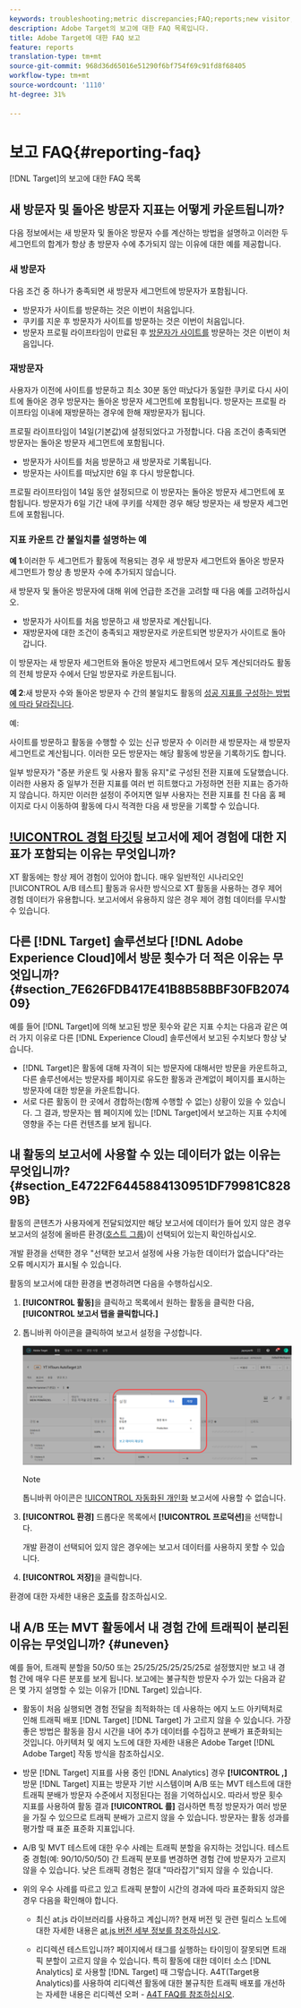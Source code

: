 ```yaml
---
keywords: troubleshooting;metric discrepancies;FAQ;reports;new visitor;new visitors;returning visitor;returning visitors;return visit;new visit
description: Adobe Target의 보고에 대한 FAQ 목록입니다.
title: Adobe Target에 대한 FAQ 보고
feature: reports
translation-type: tm+mt
source-git-commit: 968d36d65016e51290f6bf754f69c91fd8f68405
workflow-type: tm+mt
source-wordcount: '1110'
ht-degree: 31%

---
```



# 보고 FAQ{#reporting-faq}

[!DNL Target]의 보고에 대한 FAQ 목록

## 새 방문자 및 돌아온 방문자 지표는 어떻게 카운트됩니까?

다음 정보에서는 새 방문자 및 돌아온 방문자 수를 계산하는 방법을 설명하고 이러한 두 세그먼트의 합계가 항상 총 방문자 수에 추가되지 않는 이유에 대한 예를 제공합니다.

### 새 방문자

다음 조건 중 하나가 충족되면 새 방문자 세그먼트에 방문자가 포함됩니다.

* 방문자가 사이트를 방문하는 것은 이번이 처음입니다.
* 쿠키를 지운 후 방문자가 사이트를 방문하는 것은 이번이 처음입니다.
* 방문자 프로필 라이프타임이 만료된 후 [방문자가 사이트를](/help/c-target/c-visitor-profile/visitor-profile-lifetime.md) 방문하는 것은 이번이 처음입니다.

### 재방문자

사용자가 이전에 사이트를 방문하고 최소 30분 동안 떠났다가 동일한 쿠키로 다시 사이트에 돌아온 경우 방문자는 돌아온 방문자 세그먼트에 포함됩니다. 방문자는 프로필 라이프타임 이내에 재방문하는 경우에 한해 재방문자가 됩니다.

프로필 라이프타임이 14일(기본값)에 설정되었다고 가정합니다. 다음 조건이 충족되면 방문자는 돌아온 방문자 세그먼트에 포함됩니다.

* 방문자가 사이트를 처음 방문하고 새 방문자로 기록됩니다.
* 방문자는 사이트를 떠났지만 6일 후 다시 방문합니다.

프로필 라이프타임이 14일 동안 설정되므로 이 방문자는 돌아온 방문자 세그먼트에 포함됩니다. 방문자가 6일 기간 내에 쿠키를 삭제한 경우 해당 방문자는 새 방문자 세그먼트에 포함됩니다.

### 지표 카운트 간 불일치를 설명하는 예

**예 1**:이러한 두 세그먼트가 활동에 적용되는 경우 새 방문자 세그먼트와 돌아온 방문자 세그먼트가 항상 총 방문자 수에 추가되지 않습니다.

새 방문자 및 돌아온 방문자에 대해 위에 언급한 조건을 고려할 때 다음 예를 고려하십시오.

* 방문자가 사이트를 처음 방문하고 새 방문자로 계산됩니다.
* 재방문자에 대한 조건이 충족되고 재방문자로 카운트되면 방문자가 사이트로 돌아갑니다.

이 방문자는 새 방문자 세그먼트와 돌아온 방문자 세그먼트에서 모두 계산되더라도 활동의 전체 방문자 수에서 단일 방문자로 카운트됩니다.

**예 2**:새 방문자 수와 돌아온 방문자 수 간의 불일치도 활동의 [성공 지표를 구성하는 방법에 따라 달라집니다](/help/c-activities/r-success-metrics/success-metrics.md).

예:

사이트를 방문하고 활동을 수행할 수 있는 신규 방문자 수 이러한 새 방문자는 새 방문자 세그먼트로 계산됩니다. 이러한 모든 방문자는 해당 활동에 방문을 기록하기도 합니다.

일부 방문자가 &quot;증분 카운트 및 사용자 활동 유지&quot;로 구성된 전환 지표에 도달했습니다. 이러한 사용자 중 일부가 전환 지표를 여러 번 히트했다고 가정하면 전환 지표는 증가하지 않습니다. 하지만 이러한 설정이 주어지면 일부 사용자는 전환 지표를 친 다음 홈 페이지로 다시 이동하여 활동에 다시 적격한 다음 새 방문을 기록할 수 있습니다.

## [!UICONTROL 경험 타깃팅](XT) 보고서에 제어 경험에 대한 지표가 포함되는 이유는 무엇입니까?

XT 활동에는 항상 제어 경험이 있어야 합니다. 매우 일반적인 시나리오인 [!UICONTROL A/B 테스트] 활동과 유사한 방식으로 XT 활동을 사용하는 경우 제어 경험 데이터가 유용합니다. 보고서에서 유용하지 않은 경우 제어 경험 데이터를 무시할 수 있습니다.

## 다른 [!DNL Target] 솔루션보다 [!DNL Adobe Experience Cloud]에서 방문 횟수가 더 적은 이유는 무엇입니까? {#section_7E626FDB417E41B8B58BBF30FB207409}

예를 들어 [!DNL Target]에 의해 보고된 방문 횟수와 같은 지표 수치는 다음과 같은 여러 가지 이유로 다른 [!DNL Experience Cloud] 솔루션에서 보고된 수치보다 항상 낮습니다.

* [!DNL Target]은 활동에 대해 자격이 되는 방문자에 대해서만 방문을 카운트하고, 다른 솔루션에서는 방문자를 페이지로 유도한 활동과 관계없이 페이지를 표시하는 방문자에 대한 방문을 카운트합니다.
* 서로 다른 활동이 한 곳에서 경합하는(함께 수행할 수 없는) 상황이 있을 수 있습니다. 그 결과, 방문자는 웹 페이지에 있는 [!DNL Target]에서 보고하는 지표 수치에 영향을 주는 다른 컨텐츠를 보게 됩니다.

## 내 활동의 보고서에 사용할 수 있는 데이터가 없는 이유는 무엇입니까? {#section_E4722F6445884130951DF79981C8289B}

활동의 콘텐츠가 사용자에게 전달되었지만 해당 보고서에 데이터가 들어 있지 않은 경우 보고서의 설정에 올바른 환경([호스트 그룹](/help/administrating-target/hosts.md))이 선택되어 있는지 확인하십시오.

개발 환경을 선택한 경우 &quot;선택한 보고서 설정에 사용 가능한 데이터가 없습니다&quot;라는 오류 메시지가 표시될 수 있습니다.

활동의 보고서에 대한 환경을 변경하려면 다음을 수행하십시오.

1. **[!UICONTROL 활동]**&#x200B;을 클릭하고 목록에서 원하는 활동을 클릭한 다음, **[!UICONTROL 보고서 탭을 클릭합니다.]**
1. 톱니바퀴 아이콘을 클릭하여 보고서 설정을 구성합니다.

   ![A/B 설정 대화 상자](/help/c-reports/c-report-settings/assets/ab_settings_dialog.png)

   >[!NOTE]
   >
   >톱니바퀴 아이콘은 [!UICONTROL 자동화된 개인화](AP) 보고서에 사용할 수 없습니다.

1. **[!UICONTROL 환경]** 드롭다운 목록에서 **[!UICONTROL 프로덕션]**&#x200B;을 선택합니다.

   개발 환경이 선택되어 있지 않은 경우에는 보고서 데이터를 사용하지 못할 수 있습니다.

1. **[!UICONTROL 저장]**&#x200B;을 클릭합니다.

환경에 대한 자세한 내용은 [호출](/help/administrating-target/hosts.md#concept_516BB01EBFBD4449AB03940D31AEB66E)를 참조하십시오.

## 내 A/B 또는 MVT 활동에서 내 경험 간에 트래픽이 분리된 이유는 무엇입니까? {#uneven}

예를 들어, 트래픽 분할을 50/50 또는 25/25/25/25/25/25로 설정했지만 보고 내 경험 간에 매우 다른 분포를 보게 됩니다. 보고에는 불규칙한 방문자 수가 있는 다음과 같은 몇 가지 설명할 수 있는 이유가 [!DNL Target] 있습니다.

* 활동이 처음 실행되면 경험 전달을 최적화하는 데 사용하는 에지 노드 아키텍처로 인해 트래픽 배포 [!DNL Target] [!DNL Target] 가 고르지 않을 수 있습니다. 가장 좋은 방법은 활동을 잠시 시간을 내어 추가 데이터를 수집하고 분배가 표준화되는 것입니다. 아키텍처 및 에지 노드에 대한 자세한 내용은 Adobe Target [!DNL Adobe Target] 작동 [](/help/c-intro/how-target-works.md)방식을 참조하십시오.
* 방문 [!DNL Target] 지표를 사용 중인 [!DNL Analytics] 경우 **[!UICONTROL ,]** 방문 [!DNL Target] 지표는 방문자 기반 시스템이며 A/B 또는 MVT 테스트에 대한 트래픽 분배가 방문자 수준에서 지정된다는 점을 기억하십시오. 따라서 방문 횟수 지표를 사용하여 활동 결과 **[!UICONTROL 를]** 검사하면 특정 방문자가 여러 방문을 가질 수 있으므로 트래픽 분배가 고르지 않을 수 있습니다. 방문자는 활동 성과를 평가할 때 표준 표준화 지표입니다.
* A/B 및 MVT 테스트에 대한 우수 사례는 트래픽 분할을 유지하는 것입니다. 테스트 중 경험(예: 90/10/50/50) 간 트래픽 분포를 변경하면 경험 간에 방문자가 고르지 않을 수 있습니다. 낮은 트래픽 경험은 절대 &quot;따라잡기&quot;되지 않을 수 있습니다.
* 위의 우수 사례를 따르고 있고 트래픽 분할이 시간의 경과에 따라 표준화되지 않은 경우 다음을 확인해야 합니다.

   * 최신 at.js 라이브러리를 사용하고 계십니까? 현재 버전 및 관련 릴리스 노트에 대한 자세한 내용은 [at.js 버전 세부 정보를 참조하십시오](/help/c-implementing-target/c-implementing-target-for-client-side-web/target-atjs-versions.md).

   * 리디렉션 테스트입니까? 페이지에서 태그를 실행하는 타이밍이 잘못되면 트래픽 분할이 고르지 않을 수 있습니다. 특히 활동에 대한 데이터 소스 [!DNL Analytics] 로 사용할 [!DNL Target] 때 그렇습니다. A4T(Target용 Analytics)를 사용하여 리디렉션 활동에 대한 불규칙한 트래픽 배포를 개선하는 자세한 내용은 리디렉션 오퍼 - [A4T FAQ를 참조하십시오](/help/c-integrating-target-with-mac/a4t/r-a4t-faq/a4t-faq-redirect-offers.md).
